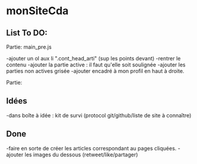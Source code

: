 # monSiteCda
## List To DO:

Partie: main_pre.js

-ajouter un ol aux li ".cont_head_arti" (sup les points devant)
-rentrer le contenu
-ajouter la partie active : il faut qu'elle soit soulignée
-ajouter les parties non actives grisée
-ajouter encadré à mon profil en haut à droite.

Partie:

## Idées

-dans boîte à idée : kit de survi (protocol git/github/liste de site à connaître)

## Done

-faire en sorte de créer les articles correspondant au pages cliquées.
-ajouter les images du dessous (retweet/like/partager)